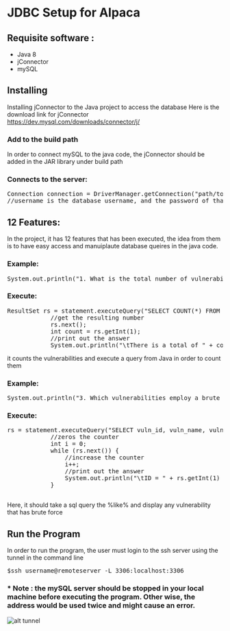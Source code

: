 # JDBC Setup for Alpaca

## Requisite software :

+ Java 8
+ jConnector
+ mySQL

## Installing

Installing jConnector to the Java project to access the database
Here is the download link for jConnector
https://dev.mysql.com/downloads/connector/j/

### Add to the build path

In order to connect mySQL to the java code, the jConnector should be added in the JAR library under build path 


### Connects to the server:

<pre>
Connection connection = DriverManager.getConnection("path/to/the/database", username, password);
//username is the database username, and the password of that username
</pre>

## 12 Features:

In the project, it has 12 features that has been executed, 
the idea from them is to have easy access and manuiplaute database queires
in the java code.

### Example:
<pre>
System.out.println("1. What is the total number of vulnerabilities?");
</pre>
### Execute:
<pre>
ResultSet rs = statement.executeQuery("SELECT COUNT(*) FROM vuln;");
            //get the resulting number
            rs.next();
            int count = rs.getInt(1);
            //print out the answer
            System.out.println("\tThere is a total of " + count + " vulnerabilities.");
</pre>
it counts the vulnerabilities and execute a query from Java in order to count them

### Example:
<pre>
System.out.println("3. Which vulnerabilities employ a brute force technique to login?");
</pre>
### Execute:
<pre>
rs = statement.executeQuery("SELECT vuln_id, vuln_name, vuln_description FROM vuln WHERE vuln_name LIKE '%brute-force%';");
            //zeros the counter
            int i = 0;
            while (rs.next()) {
                //increase the counter
                i++;
                //print out the answer
                System.out.println("\tID = " + rs.getInt(1) + ", Vulnerability: " + rs.getString(2) + ", Description: " + rs.getString(3));
            }

</pre>

Here, it should take a sql query the %like% and display any vulnerability that has brute force

## Run the Program

In order to run the program, the user must login to the ssh server
using the tunnel in the command line

<pre>
$ssh username@remoteserver -L 3306:localhost:3306 
</pre>
### * Note : the mySQL server should be stopped in your local machine before executing the program. Other wise, the address would be used twice and might cause an error.
![alt tunnel](./img/tunnel.jpg)
